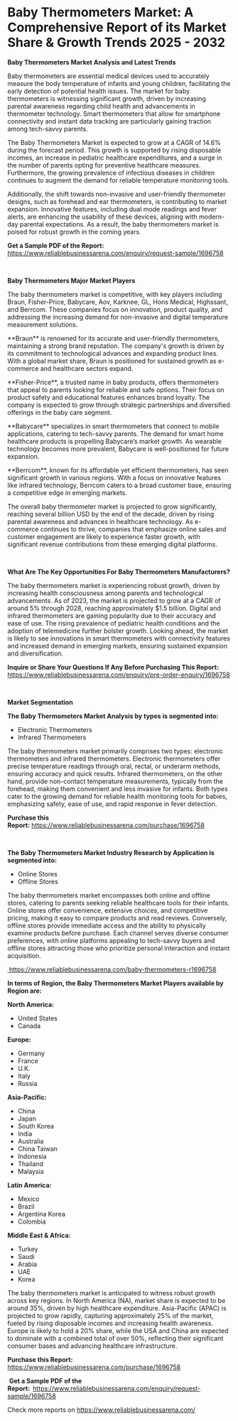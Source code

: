 <p><h1>Baby Thermometers Market: A Comprehensive Report of its Market Share & Growth Trends 2025 - 2032</h1></p><p><strong>Baby Thermometers Market Analysis and Latest Trends</strong></p>
<p><p>Baby thermometers are essential medical devices used to accurately measure the body temperature of infants and young children, facilitating the early detection of potential health issues. The market for baby thermometers is witnessing significant growth, driven by increasing parental awareness regarding child health and advancements in thermometer technology. Smart thermometers that allow for smartphone connectivity and instant data tracking are particularly gaining traction among tech-savvy parents. </p><p>The Baby Thermometers Market is expected to grow at a CAGR of 14.6% during the forecast period. This growth is supported by rising disposable incomes, an increase in pediatric healthcare expenditures, and a surge in the number of parents opting for preventive healthcare measures. Furthermore, the growing prevalence of infectious diseases in children continues to augment the demand for reliable temperature monitoring tools. </p><p>Additionally, the shift towards non-invasive and user-friendly thermometer designs, such as forehead and ear thermometers, is contributing to market expansion. Innovative features, including dual mode readings and fever alerts, are enhancing the usability of these devices, aligning with modern-day parental expectations. As a result, the baby thermometers market is poised for robust growth in the coming years.</p></p>
<p><strong>Get a Sample PDF of the Report:&nbsp;</strong> <a href="https://www.reliablebusinessarena.com/enquiry/request-sample/1696758?utm_campaign=3181&utm_medium=2&utm_source=Github&utm_content=ia&utm_term=27032025&utm_id=baby-thermometers">https://www.reliablebusinessarena.com/enquiry/request-sample/1696758</a></p>
<p>&nbsp;</p>
<p><strong>Baby Thermometers Major Market Players</strong></p>
<p><p>The baby thermometers market is competitive, with key players including Braun, Fisher-Price, Babycare, Aov, Karknee, GL, Hons Medical, Highssant, and Berrcom. These companies focus on innovation, product quality, and addressing the increasing demand for non-invasive and digital temperature measurement solutions.</p><p>**Braun** is renowned for its accurate and user-friendly thermometers, maintaining a strong brand reputation. The company's growth is driven by its commitment to technological advances and expanding product lines. With a global market share, Braun is positioned for sustained growth as e-commerce and healthcare sectors expand.</p><p>**Fisher-Price**, a trusted name in baby products, offers thermometers that appeal to parents looking for reliable and safe options. Their focus on product safety and educational features enhances brand loyalty. The company is expected to grow through strategic partnerships and diversified offerings in the baby care segment.</p><p>**Babycare** specializes in smart thermometers that connect to mobile applications, catering to tech-savvy parents. The demand for smart home healthcare products is propelling Babycare’s market growth. As wearable technology becomes more prevalent, Babycare is well-positioned for future expansion.</p><p>**Berrcom**, known for its affordable yet efficient thermometers, has seen significant growth in various regions. With a focus on innovative features like infrared technology, Berrcom caters to a broad customer base, ensuring a competitive edge in emerging markets.</p><p>The overall baby thermometer market is projected to grow significantly, reaching several billion USD by the end of the decade, driven by rising parental awareness and advances in healthcare technology. As e-commerce continues to thrive, companies that emphasize online sales and customer engagement are likely to experience faster growth, with significant revenue contributions from these emerging digital platforms.</p></p>
<p>&nbsp;</p>
<p><strong>What Are The Key Opportunities For Baby Thermometers Manufacturers?</strong></p>
<p><p>The baby thermometers market is experiencing robust growth, driven by increasing health consciousness among parents and technological advancements. As of 2023, the market is projected to grow at a CAGR of around 5% through 2028, reaching approximately $1.5 billion. Digital and infrared thermometers are gaining popularity due to their accuracy and ease of use. The rising prevalence of pediatric health conditions and the adoption of telemedicine further bolster growth. Looking ahead, the market is likely to see innovations in smart thermometers with connectivity features and increased demand in emerging markets, ensuring sustained expansion and diversification.</p></p>
<p><strong>Inquire or Share Your Questions If Any Before Purchasing This Report:</strong> <a href="https://www.reliablebusinessarena.com/enquiry/pre-order-enquiry/1696758?utm_campaign=3181&utm_medium=2&utm_source=Github&utm_content=ia&utm_term=27032025&utm_id=baby-thermometers">https://www.reliablebusinessarena.com/enquiry/pre-order-enquiry/1696758</a></p>
<p>&nbsp;</p>
<p><strong>Market Segmentation</strong></p>
<p><strong>The Baby Thermometers Market Analysis by types is segmented into:</strong></p>
<p><ul><li>Electronic Thermometers</li><li>Infrared Thermometers</li></ul></p>
<p><p>The baby thermometers market primarily comprises two types: electronic thermometers and infrared thermometers. Electronic thermometers offer precise temperature readings through oral, rectal, or underarm methods, ensuring accuracy and quick results. Infrared thermometers, on the other hand, provide non-contact temperature measurements, typically from the forehead, making them convenient and less invasive for infants. Both types cater to the growing demand for reliable health monitoring tools for babies, emphasizing safety, ease of use, and rapid response in fever detection.</p></p>
<p><strong>Purchase this Report:&nbsp;</strong><a href="https://www.reliablebusinessarena.com/purchase/1696758?utm_campaign=3181&utm_medium=2&utm_source=Github&utm_content=ia&utm_term=27032025&utm_id=baby-thermometers">https://www.reliablebusinessarena.com/purchase/1696758</a></p>
<p>&nbsp;</p>
<p><strong>The Baby Thermometers Market Industry Research by Application is segmented into:</strong></p>
<p><ul><li>Online Stores</li><li>Offline Stores</li></ul></p>
<p><p>The baby thermometers market encompasses both online and offline stores, catering to parents seeking reliable healthcare tools for their infants. Online stores offer convenience, extensive choices, and competitive pricing, making it easy to compare products and read reviews. Conversely, offline stores provide immediate access and the ability to physically examine products before purchase. Each channel serves diverse consumer preferences, with online platforms appealing to tech-savvy buyers and offline stores attracting those who prioritize personal interaction and instant acquisition.</p></p>
<p><a href="https://www.reliablebusinessarena.com/baby-thermometers-r1696758?utm_campaign=3181&utm_medium=2&utm_source=Github&utm_content=ia&utm_term=27032025&utm_id=baby-thermometers">&nbsp;https://www.reliablebusinessarena.com/baby-thermometers-r1696758</a></p>
<p><strong>In terms of Region, the Baby Thermometers Market Players available by Region are:</strong></p>
<p>
    <p> <strong> North America: </strong>
        <ul>
            <li>United States</li>
            <li>Canada</li>
        </ul>
        </p> 
    <p> <strong> Europe: </strong>
        <ul>
            <li>Germany</li>
            <li>France</li>
            <li>U.K.</li>
            <li>Italy</li>
            <li>Russia</li>
        </ul>
        </p> 
    <p> <strong> Asia-Pacific: </strong>
        <ul>
            <li>China</li>
            <li>Japan</li>
            <li>South Korea</li>
            <li>India</li>
            <li>Australia</li>
            <li>China Taiwan</li>
            <li>Indonesia</li>
            <li>Thailand</li>
            <li>Malaysia</li>
        </ul>
        </p> 
    <p> <strong> Latin America: </strong>
        <ul>
            <li>Mexico</li>
            <li>Brazil</li>
            <li>Argentina Korea</li>
            <li>Colombia</li>
        </ul>
        </p> 
    <p> <strong> Middle East & Africa: </strong>
        <ul>
            <li>Turkey</li>
            <li>Saudi</li>
            <li>Arabia</li>
            <li>UAE</li>
            <li>Korea</li>
        </ul>
    </p>
    </p>
<p><p>The baby thermometers market is anticipated to witness robust growth across key regions. In North America (NA), market share is expected to be around 35%, driven by high healthcare expenditure. Asia-Pacific (APAC) is projected to grow rapidly, capturing approximately 25% of the market, fueled by rising disposable incomes and increasing health awareness. Europe is likely to hold a 20% share, while the USA and China are expected to dominate with a combined total of over 50%, reflecting their significant consumer bases and advancing healthcare infrastructure.</p></p>
<p><strong>Purchase this Report: </strong><a href="https://www.reliablebusinessarena.com/purchase/1696758?utm_campaign=3181&utm_medium=2&utm_source=Github&utm_content=ia&utm_term=27032025&utm_id=baby-thermometers">https://www.reliablebusinessarena.com/purchase/1696758</a></p>
<p>&nbsp;<strong>Get a Sample PDF of the Report:&nbsp;&nbsp;</strong><a href="https://www.reliablebusinessarena.com/enquiry/request-sample/1696758?utm_campaign=3181&utm_medium=2&utm_source=Github&utm_content=ia&utm_term=27032025&utm_id=baby-thermometers">https://www.reliablebusinessarena.com/enquiry/request-sample/1696758</a></p>
<p><strong></strong></p>
<p>Check more reports on <a href="https://www.reliablebusinessarena.com/?utm_campaign=3181&utm_medium=2&utm_source=Github&utm_content=ia&utm_term=27032025&utm_id=baby-thermometers">https://www.reliablebusinessarena.com/</a></p>